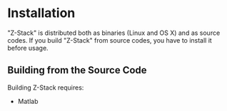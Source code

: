 Installation
============

"Z-Stack" is distributed both as binaries (Linux and OS X) and as source codes.
If you build "Z-Stack" from source codes, you have to install it before usage.

Building from the Source Code
-----------------------------

Building Z-Stack requires:
* Matlab